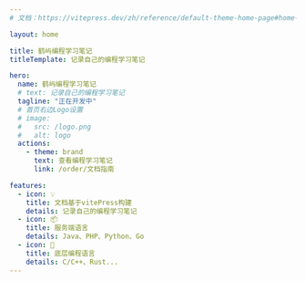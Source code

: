 ```yaml
---
# 文档：https://vitepress.dev/zh/reference/default-theme-home-page#home-page

layout: home

title: 鹤屿编程学习笔记
titleTemplate: 记录自己的编程学习笔记

hero:
  name: 鹤屿编程学习笔记
  # text: 记录自己的编程学习笔记
  tagline: "正在开发中"
  # 首页右边Logo设置
  # image:
  #   src: /logo.png
  #   alt: logo
  actions:
    - theme: brand
      text: 查看编程学习笔记
      link: /order/文档指南

features:
  - icon: 💡
    title: 文档基于vitePress构建
    details: 记录自己的编程学习笔记
  - icon: 📦
    title: 服务端语言
    details: Java、PHP、Python、Go
  - icon: 🤖
    title: 底层编程语言
    details: C/C++、Rust...
---
```


<!-- 表情：https://github.com/markdown-it/markdown-it-emoji/blob/master/lib/data/full.json -->

<style>
  /*首页标题 覆盖变量 自定义字体渐变样式*/
  :root {
    --vp-home-hero-name-color: transparent;
    --vp-home-hero-name-background: -webkit-linear-gradient(120deg, #bd34fe, #41d1ff);
  }
</style>

<!-- 团队成员显示 -->
<!-- <script setup>
import {
  VPTeamPage,
  VPTeamPageTitle,
  VPTeamMembers
} from 'vitepress/theme'

const members = [
  {
    avatar: 'https://www.github.com/yyx990803.png',
    name: 'Evan You',
    title: 'Creator',
    links: [
      { icon: 'github', link: 'https://github.com/yyx990803' },
      { icon: 'twitter', link: 'https://twitter.com/youyuxi' }
    ]
  },
]
</script>

<VPTeamPage>
  <VPTeamPageTitle>
    <template #title>
      我们的团队
    </template>
    <template #lead>
      各个成员来着....
    </template>
  </VPTeamPageTitle>
  <VPTeamMembers :members="members" />
</VPTeamPage> -->
